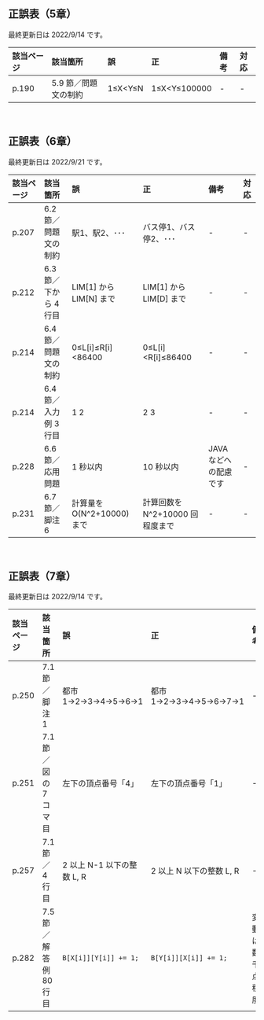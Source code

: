 ## 正誤表（5章）
最終更新日は 2022/9/14 です。

| **該当ページ** | **該当箇所** | **誤** | **正** | **備考** | **対応** |
|:---|:---|:---|:---|:---|:---|
| p.190 | 5.9 節／問題文の制約 | 1≤X<Y≤N | 1≤X<Y≤100000 | - | - |

<br />

## 正誤表（6章）
最終更新日は 2022/9/21 です。

| **該当ページ** | **該当箇所** | **誤** | **正** | **備考** | **対応** |
|:---|:---|:---|:---|:---|:---|
| p.207 | 6.2 節／問題文の制約 | 駅1、駅2、･･･ | バス停1、バス停2、･･･ | - | - |
| p.212 | 6.3 節／下から 4 行目 | LIM[1] から LIM[N] まで | LIM[1] から LIM[D] まで | - | - |
| p.214 | 6.4 節／問題文の制約 | 0≤L[i]≤R[i]<86400 | 0≤L[i]<R[i]≤86400 | - | - |
| p.214 | 6.4 節／入力例 3 行目 | 1 2 | 2 3 | - | - |
| p.228 | 6.6 節／応用問題 | 1 秒以内 | 10 秒以内 | JAVA などへの配慮です | - |
| p.231 | 6.7 節／脚注 6 | 計算量を O(N^2+10000) まで | 計算回数を N^2+10000 回程度まで | - | - |

<br />

## 正誤表（7章）
最終更新日は 2022/9/14 です。

| **該当ページ** | **該当箇所** | **誤** | **正** | **備考** | **対応** |
|:---|:---|:---|:---|:---|:---|
| p.250 | 7.1 節／脚注 1 | 都市 1→2→3→4→5→6→1 | 都市 1→2→3→4→5→6→7→1 | - | - |
| p.251 | 7.1 節／図の 7 コマ目 | 左下の頂点番号「4」 | 左下の頂点番号「1」 | - | - |
| p.257 | 7.1 節／4 行目 | 2 以上 N-1 以下の整数 L, R | 2 以上 N 以下の整数 L, R | - | - |
| p.282 | 7.5 節／解答例 80 行目 | <code>B[X[i]][Y[i]] += 1;</code> | <code>B[Y[i]][X[i]] += 1;</code> | 変動は数千点程度 | - |
